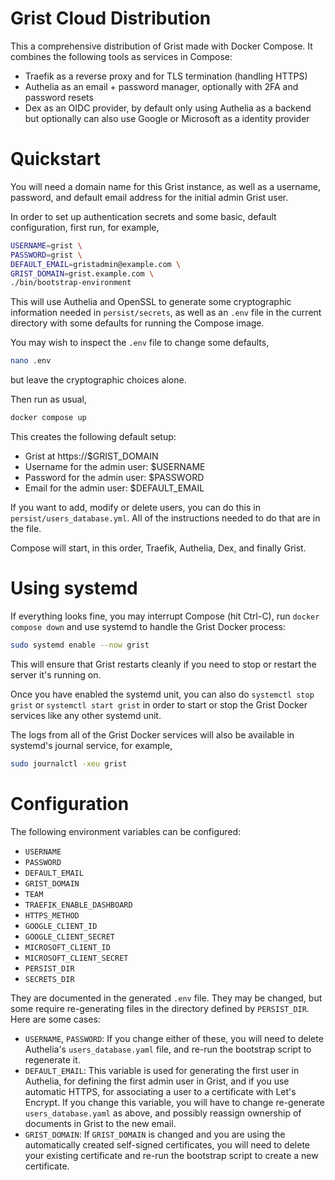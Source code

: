 # Grist Cloud Distribution

This a comprehensive distribution of Grist made with Docker Compose.
It combines the following tools as services in Compose:

* Traefik as a reverse proxy and for TLS termination (handling HTTPS)
* Authelia as an email + password manager, optionally with 2FA and
  password resets
* Dex as an OIDC provider, by default only using Authelia as a backend
  but optionally can also use Google or Microsoft as a identity
  provider

# Quickstart

You will need a domain name for this Grist instance, as well as a
username, password, and default email address for the initial admin
Grist user.

In order to set up authentication secrets and some basic, default
configuration, first run, for example,

```sh
USERNAME=grist \
PASSWORD=grist \
DEFAULT_EMAIL=gristadmin@example.com \
GRIST_DOMAIN=grist.example.com \
./bin/bootstrap-environment
```

This will use Authelia and OpenSSL to generate some cryptographic
information needed in `persist/secrets`, as well as an `.env` file in
the current directory with some defaults for running the Compose
image.

You may wish to inspect the `.env` file to change some defaults,

```sh
nano .env
```

but leave the cryptographic choices alone.

Then run as usual,

```sh
docker compose up
```

This creates the following default setup:

* Grist at https://$GRIST_DOMAIN
* Username for the admin user: $USERNAME
* Password for the admin user: $PASSWORD
* Email for the admin user: $DEFAULT_EMAIL

If you want to add, modify or delete users, you can do this in
`persist/users_database.yml`. All of the instructions needed
to do that are in the file.

Compose will start, in this order, Traefik, Authelia, Dex, and finally
Grist.

# Using systemd

If everything looks fine, you may interrupt Compose (hit Ctrl-C), run
`docker compose down` and use systemd to handle the Grist Docker process:

```sh
sudo systemd enable --now grist
```

This will ensure that Grist restarts cleanly if you need to stop or
restart the server it's running on.

Once you have enabled the systemd unit, you can also do
`systemctl stop grist` or `systemctl start grist` in
order to start or stop the Grist Docker services like any other
systemd unit.

The logs from all of the Grist Docker services will also be available
in systemd's journal service, for example,

```sh
sudo journalctl -xeu grist
```


# Configuration

The following environment variables can be configured:

* `USERNAME`
* `PASSWORD`
* `DEFAULT_EMAIL`
* `GRIST_DOMAIN`
* `TEAM`
* `TRAEFIK_ENABLE_DASHBOARD`
* `HTTPS_METHOD`
* `GOOGLE_CLIENT_ID`
* `GOOGLE_CLIENT_SECRET`
* `MICROSOFT_CLIENT_ID`
* `MICROSOFT_CLIENT_SECRET`
* `PERSIST_DIR`
* `SECRETS_DIR`

They are documented in the generated `.env` file. They may be changed,
but some require re-generating files in the directory defined by
`PERSIST_DIR`. Here are some cases:


* `USERNAME`, `PASSWORD`: If you change either of these, you will need
  to delete Authelia's `users_database.yaml` file, and re-run the
  bootstrap script to regenerate it.
* `DEFAULT_EMAIL`: This variable is used for generating the first user
  in Authelia, for defining the first admin user in Grist, and if you
  use automatic HTTPS, for associating a user to a certificate with
  Let's Encrypt. If you change this variable, you will have to change
  re-generate `users_database.yaml` as above, and possibly reassign
  ownership of documents in Grist to the new email.
* `GRIST_DOMAIN`: If `GRIST_DOMAIN` is changed and you are using the
  automatically created self-signed certificates, you will need to
  delete your existing certificate and re-run the bootstrap script to
  create a new certificate.
